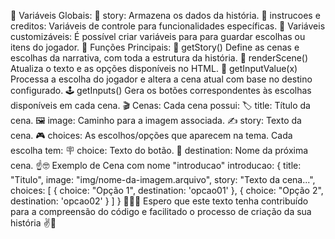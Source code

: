 🎲 Variáveis Globais:
🔮 story: Armazena os dados da história.
🧪 instrucoes e creditos: Variáveis de controle para funcionalidades específicas.
💾 Variáveis customizáveis: É possível criar variáveis para para guardar escolhas ou itens do jogador.
🗿 Funções Principais:
🫵 getStory() Define as cenas e escolhas da narrativa, com toda a estrutura da história.
🥷 renderScene() Atualiza o texto e as opções disponíveis no HTML.
🔗 getInputValue(x) Processa a escolha do jogador e altera a cena atual com base no destino configurado.
🕹 getInputs() Gera os botões correspondentes às escolhas disponíveis em cada cena.
🎬 Cenas:
Cada cena possui:
🏷️ title: Título da cena.
🖼️ image: Caminho para a imagem associada.
✍️ story: Texto da cena.
🎮 choices: As escolhos/opções que aparecem na tema. Cada escolha tem:
🪧 choice: Texto do botão.
🧵 destination: Nome da próxima cena.
☝🤓 Exemplo de Cena com nome "introducao"
introducao: {
    title: "Titulo",
    image: "img/nome-da-imagem.arquivo",
    story: "Texto da cena...",
    choices: [
        { 
            choice: "Opção 1", 
            destination: 'opcao01' 
        },
        { 
            choice: "Opção 2", 
            destination: 'opcao02' 
        }
    ]
}
👋👨‍💻 Espero que este texto tenha contribuído para a compreensão do código e facilitado o processo de criação da sua história ✌🦦
